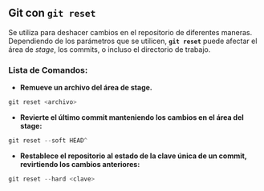 ## **Git con `git reset`**
Se utiliza para deshacer cambios en el repositorio de diferentes maneras. Dependiendo de los parámetros que se utilicen, **`git reset`** puede afectar el área de _stage_, los commits, o incluso el directorio de trabajo.
### Lista de Comandos:
* **Remueve un archivo del área de stage.**
```powershell
git reset <archivo>
```
* **Revierte el último commit manteniendo los cambios en el área del stage:**
```powershell
git reset --soft HEAD^
```
* **Restablece el repositorio al estado de la clave única de un commit, revirtiendo los cambios anteriores:**
```powershell
git reset --hard <clave>
```    
